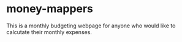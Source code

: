 # money-mappers

This is a monthly budgeting webpage for anyone who would like to calcutate their monthly expenses.


